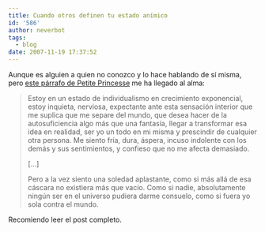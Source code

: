 ```yaml
---
title: Cuando otros definen tu estado anímico
id: '586'
author: neverbot
tags:
  - blog
date: 2007-11-19 17:37:52
---
```


Aunque es alguien a quien no conozco y lo hace hablando de sí misma, pero [este párrafo de Petite Princesse](http://petiteprincesse.net/2007/11/15/mi-contradiccion/) me ha llegado al alma:

> Estoy en un estado de individualismo en crecimiento exponencial, estoy inquieta, nerviosa, expectante ante esta sensación interior que me suplica que me separe del mundo, que desea hacer de la autosuficiencia algo más que una fantasía, llegar a transformar esa idea en realidad, ser yo un todo en mi misma y prescindir de cualquier otra persona. Me siento fría, dura, áspera, incuso indolente con los demás y sus sentimientos, y confieso que no me afecta demasiado.
> 
> \[...\]
> 
> Pero a la vez siento una soledad aplastante, como si más allá de esa cáscara no existiera más que vacío. Como si nadie, absolutamente ningún ser en el universo pudiera darme consuelo, como si fuera yo sola contra el mundo.

Recomiendo leer el post completo.